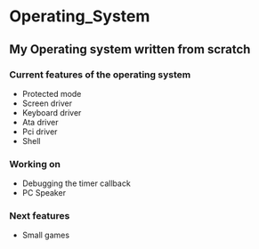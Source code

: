 # Operating_System

## My Operating system written from scratch


### Current features of the operating system 

* Protected mode
* Screen driver 
* Keyboard driver
* Ata driver
* Pci driver
* Shell

### Working on

* Debugging the timer callback
* PC Speaker

### Next features

* Small games


